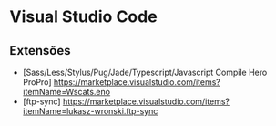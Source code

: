 # Visual Studio Code
## Extensões
- [Sass/Less/Stylus/Pug/Jade/Typescript/Javascript Compile Hero ProPro] https://marketplace.visualstudio.com/items?itemName=Wscats.eno 
- [ftp-sync] https://marketplace.visualstudio.com/items?itemName=lukasz-wronski.ftp-sync 
